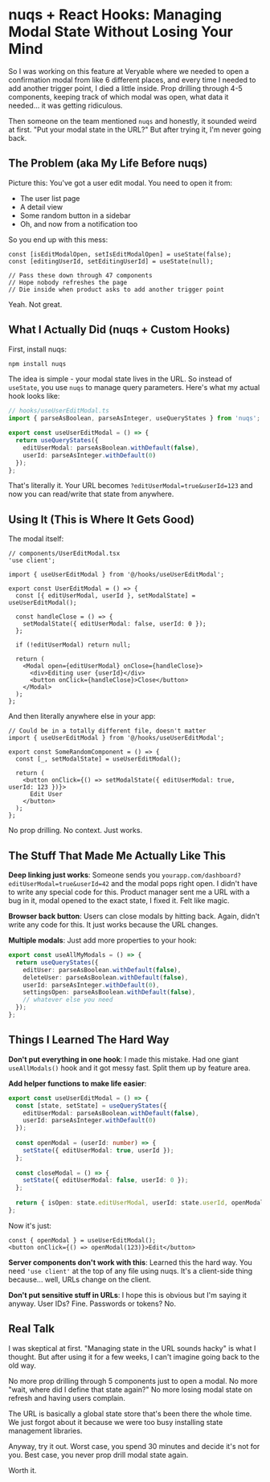 # nuqs + React Hooks: Managing Modal State Without Losing Your Mind

So I was working on this feature at Veryable where we needed to open a confirmation modal from like 6 different places, and every time I needed to add another trigger point, I died a little inside. Prop drilling through 4-5 components, keeping track of which modal was open, what data it needed... it was getting ridiculous.

Then someone on the team mentioned `nuqs` and honestly, it sounded weird at first. "Put your modal state in the URL?" But after trying it, I'm never going back.

## The Problem (aka My Life Before nuqs)

Picture this: You've got a user edit modal. You need to open it from:
- The user list page
- A detail view
- Some random button in a sidebar
- Oh, and now from a notification too

So you end up with this mess:

```tsx
const [isEditModalOpen, setIsEditModalOpen] = useState(false);
const [editingUserId, setEditingUserId] = useState(null);

// Pass these down through 47 components
// Hope nobody refreshes the page
// Die inside when product asks to add another trigger point
```

Yeah. Not great.

## What I Actually Did (nuqs + Custom Hooks)

First, install nuqs:
```bash
npm install nuqs
```

The idea is simple - your modal state lives in the URL. So instead of `useState`, you use `nuqs` to manage query parameters. Here's what my actual hook looks like:

```typescript
// hooks/useUserEditModal.ts
import { parseAsBoolean, parseAsInteger, useQueryStates } from 'nuqs';

export const useUserEditModal = () => {
  return useQueryStates({
    editUserModal: parseAsBoolean.withDefault(false),
    userId: parseAsInteger.withDefault(0)
  });
};
```

That's literally it. Your URL becomes `?editUserModal=true&userId=123` and now you can read/write that state from anywhere.

## Using It (This is Where It Gets Good)

The modal itself:

```tsx
// components/UserEditModal.tsx
'use client';

import { useUserEditModal } from '@/hooks/useUserEditModal';

export const UserEditModal = () => {
  const [{ editUserModal, userId }, setModalState] = useUserEditModal();
  
  const handleClose = () => {
    setModalState({ editUserModal: false, userId: 0 });
  };

  if (!editUserModal) return null;

  return (
    <Modal open={editUserModal} onClose={handleClose}>
      <div>Editing user {userId}</div>
      <button onClick={handleClose}>Close</button>
    </Modal>
  );
};
```

And then literally anywhere else in your app:

```tsx
// Could be in a totally different file, doesn't matter
import { useUserEditModal } from '@/hooks/useUserEditModal';

export const SomeRandomComponent = () => {
  const [_, setModalState] = useUserEditModal();
  
  return (
    <button onClick={() => setModalState({ editUserModal: true, userId: 123 })}>
      Edit User
    </button>
  );
};
```

No prop drilling. No context. Just works.

## The Stuff That Made Me Actually Like This

**Deep linking just works**: Someone sends you `yourapp.com/dashboard?editUserModal=true&userId=42` and the modal pops right open. I didn't have to write any special code for this. Product manager sent me a URL with a bug in it, modal opened to the exact state, I fixed it. Felt like magic.

**Browser back button**: Users can close modals by hitting back. Again, didn't write any code for this. It just works because the URL changes.

**Multiple modals**: Just add more properties to your hook:

```typescript
export const useAllMyModals = () => {
  return useQueryStates({
    editUser: parseAsBoolean.withDefault(false),
    deleteUser: parseAsBoolean.withDefault(false),
    userId: parseAsInteger.withDefault(0),
    settingsOpen: parseAsBoolean.withDefault(false),
    // whatever else you need
  });
};
```

## Things I Learned The Hard Way

**Don't put everything in one hook**: I made this mistake. Had one giant `useAllModals()` hook and it got messy fast. Split them up by feature area.

**Add helper functions to make life easier**:

```typescript
export const useUserEditModal = () => {
  const [state, setState] = useQueryStates({
    editUserModal: parseAsBoolean.withDefault(false),
    userId: parseAsInteger.withDefault(0)
  });
  
  const openModal = (userId: number) => {
    setState({ editUserModal: true, userId });
  };
  
  const closeModal = () => {
    setState({ editUserModal: false, userId: 0 });
  };
  
  return { isOpen: state.editUserModal, userId: state.userId, openModal, closeModal };
};
```

Now it's just:
```tsx
const { openModal } = useUserEditModal();
<button onClick={() => openModal(123)}>Edit</button>
```

**Server components don't work with this**: Learned this the hard way. You need `'use client'` at the top of any file using nuqs. It's a client-side thing because... well, URLs change on the client.

**Don't put sensitive stuff in URLs**: I hope this is obvious but I'm saying it anyway. User IDs? Fine. Passwords or tokens? No.

## Real Talk

I was skeptical at first. "Managing state in the URL sounds hacky" is what I thought. But after using it for a few weeks, I can't imagine going back to the old way. 

No more prop drilling through 5 components just to open a modal. No more "wait, where did I define that state again?" No more losing modal state on refresh and having users complain.

The URL is basically a global state store that's been there the whole time. We just forgot about it because we were too busy installing state management libraries.

Anyway, try it out. Worst case, you spend 30 minutes and decide it's not for you. Best case, you never prop drill modal state again.

Worth it.

